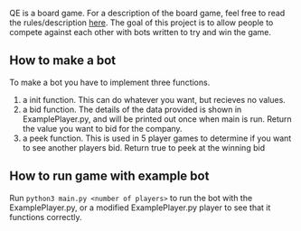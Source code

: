 QE is a board game. For a description of the board game, feel free to read the rules/description [here](https://www.ultraboardgames.com/qe/game-rules.php). The goal of this project is to allow people to compete against each other with bots written to try and win the game. 

## How to make a bot

To make a bot you have to implement three functions. 

1) a init function. This can do whatever you want, but recieves no values.
2) a bid function. The details of the data provided is shown in ExamplePlayer.py, and will be printed out once when main is run. Return the value you want to bid for the company.
3) a peek function. This is used in 5 player games to determine if you want to see another players bid. Return true to peek at the winning bid

## How to run game with example bot

Run `python3 main.py <number of players>` to run the bot with the ExamplePlayer.py, or a modified ExamplePlayer.py player to see that it functions correctly.

